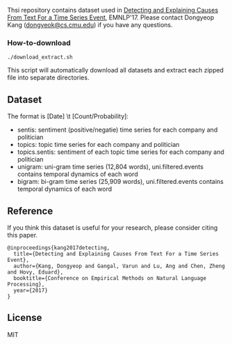 Thsi repository contains dataset used in [Detecting and Explaining Causes From Text For a Time Series Event](https://arxiv.org/abs/1707.08852), EMNLP'17. Please contact Dongyeop Kang (dongyeok@cs.cmu.edu) if you have any questions.

### How-to-download
```
./download_extract.sh
```
This script will automatically download all datasets and extract each zipped file into separate directories.


## Dataset
The format is [Date] \t [Count/Probability]:
- sentis: sentiment (positive/negatie) time series for each company and politician
- topics: topic time series for each company and politician
- topics.sentis: sentiment of each topic time series for each company and politician
- unigram: uni-gram time series (12,804 words), uni.filtered.events contains temporal dynamics of each word
- bigram: bi-gram time series (25,909 words), uni.filtered.events contains temporal dynamics of each word


## Reference
If you think this dataset is useful for your research, please consider citing this paper.
```
@inproceedings{kang2017detecting,
  title={Detecting and Explaining Causes From Text For a Time Series Event},
  author={Kang, Dongyeop and Gangal, Varun and Lu, Ang and Chen, Zheng and Hovy, Eduard},
  booktitle={Conference on Empirical Methods on Natural Language Processing},
  year={2017}
}
```

## License
MIT
